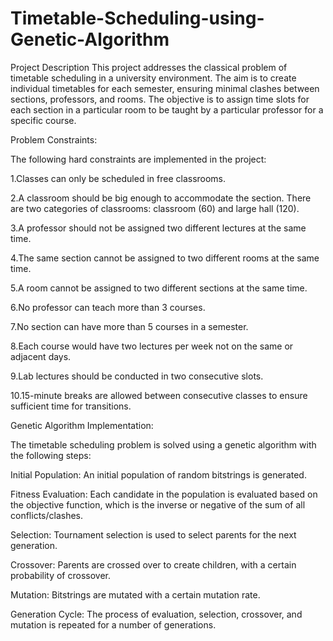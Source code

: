 # Timetable-Scheduling-using-Genetic-Algorithm
Project Description
This project addresses the classical problem of timetable scheduling in a university environment. The aim is to create individual timetables for each semester, ensuring minimal clashes between sections, professors, and rooms. The objective is to assign time slots for each section in a particular room to be taught by a particular professor for a specific course.


Problem Constraints:

The following hard constraints are implemented in the project:

1.Classes can only be scheduled in free classrooms.

2.A classroom should be big enough to accommodate the section. There are two categories of classrooms: classroom (60) and large hall (120).

3.A professor should not be assigned two different lectures at the same time.

4.The same section cannot be assigned to two different rooms at the same time.

5.A room cannot be assigned to two different sections at the same time.

6.No professor can teach more than 3 courses.

7.No section can have more than 5 courses in a semester.

8.Each course would have two lectures per week not on the same or adjacent days.

9.Lab lectures should be conducted in two consecutive slots.

10.15-minute breaks are allowed between consecutive classes to ensure sufficient time for transitions.

Genetic Algorithm Implementation:

The timetable scheduling problem is solved using a genetic algorithm with the following steps:

Initial Population: An initial population of random bitstrings is generated.

Fitness Evaluation: Each candidate in the population is evaluated based on the objective function, which is the inverse or negative of the sum of all conflicts/clashes.

Selection: Tournament selection is used to select parents for the next generation.

Crossover: Parents are crossed over to create children, with a certain probability of crossover.

Mutation: Bitstrings are mutated with a certain mutation rate.

Generation Cycle: The process of evaluation, selection, crossover, and mutation is repeated for a number of generations.
